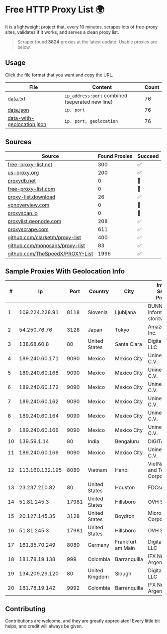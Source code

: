 
# Free HTTP Proxy List 🌍

It is a lightweight project that, every 10 minutes, scrapes lots of free-proxy sites, validates if it works, and serves a clean proxy list.


> Scraper found **3824** proxies at the latest update. Usable proxies are below.

## Usage

Click the file format that you want and copy the URL.


|File|Content|Count|
|----|-------|-----|
|[data.txt](https://raw.githubusercontent.com/themiralay/Proxy-List-World/master/data.txt)|`ip_address:port` combined (seperated new line)|76|
|[data.json](https://raw.githubusercontent.com/themiralay/Proxy-List-World/master/data.json)|`ip, port`|76|
|[data-with-geolocation.json](https://raw.githubusercontent.com/themiralay/Proxy-List-World/master/data-with-geolocation.json)|`ip, port, geolocation`|76|

## Sources

|Source|Found Proxies|Succeed|
|------|-------------|-------|
|[free-proxy-list.net](https://free-proxy-list.net)|300|✅|
|[us-proxy.org](https://www.us-proxy.org)|200|✅|
|[proxydb.net](http://proxydb.net)|0|🚫|
|[free-proxy-list.com](https://free-proxy-list.com/?page=&port=&type%5B%5D=http&type%5B%5D=https&up_time=0&search=Search)|0|🚫|
|[proxy-list.download](https://www.proxy-list.download/HTTP)|26|✅|
|[vpnoverview.com](https://vpnoverview.com/privacy/anonymous-browsing/free-proxy-servers)|0|🚫|
|[proxyscan.io](https://www.proxyscan.io)|0|🚫|
|[proxylist.geonode.com](https://proxylist.geonode.com/api/proxy-list?limit=300&page=1&sort_by=lastChecked&sort_type=desc&protocols=http,https)|208|✅|
|[proxyscrape.com](https://api.proxyscrape.com/v2/?request=displayproxies&protocol=http&timeout=10000&country=all&ssl=all&anonymity=all)|611|✅|
|[github.com/clarketm/proxy-list](https://raw.githubusercontent.com/clarketm/proxy-list/master/proxy-list-raw.txt)|400|✅|
|[github.com/monosans/proxy-list](https://raw.githubusercontent.com/monosans/proxy-list/main/proxies/http.txt)|83|✅|
|[github.com/TheSpeedX/PROXY-List](https://raw.githubusercontent.com/TheSpeedX/PROXY-List/master/http.txt)|1996|✅|


## Sample Proxies With Geolocation Info

|#|Ip|Port|Country|City|Internet Service Provider|
|-|--|----|-------|----|-------------------------|
|1|109.224.228.91|8118|Slovenia|Ljubljana|BUNNYWAY, informacijske storitve d.o.o.|
|2|54.250.76.76|3128|Japan|Tokyo|Amazon.com, Inc.|
|3|138.68.60.8|80|United States|Santa Clara|DigitalOcean, LLC|
|4|189.240.60.171|9090|Mexico|Mexico City|Uninet S.A. de C.V.|
|5|189.240.60.168|9090|Mexico|Mexico City|Uninet S.A. de C.V.|
|6|189.240.60.172|9090|Mexico|Mexico City|Uninet S.A. de C.V.|
|7|189.240.60.162|9090|Mexico|Mexico City|Uninet S.A. de C.V.|
|8|189.240.60.164|9090|Mexico|Mexico City|Uninet S.A. de C.V.|
|9|189.240.60.166|9090|Mexico|Mexico City|Uninet S.A. de C.V.|
|10|139.59.1.14|80|India|Bengaluru|DIGITALOCEAN|
|11|189.240.60.169|9090|Mexico|Mexico City|Uninet S.A. de C.V.|
|12|113.160.132.195|8080|Vietnam|Hanoi|VietNam Post and Telecom Corporation|
|13|23.237.210.82|80|United States|Houston|FDCservers.net|
|14|51.81.245.3|17981|United States|Hillsboro|OVH SAS|
|15|20.127.145.35|3128|United States|Boydton|Microsoft Corporation|
|16|51.81.245.3|17981|United States|Hillsboro|OVH SAS|
|17|161.35.70.249|8080|Germany|Frankfurt am Main|DigitalOcean, LLC|
|18|181.78.19.138|999|Colombia|Barranquilla|IFX Networks Argentina S.R.L|
|19|134.209.29.120|80|United Kingdom|Slough|DigitalOcean, LLC|
|20|181.78.19.142|9992|Colombia|Barranquilla|IFX Networks Argentina S.R.L|



## Contributing

Contributions are welcome, and they are greatly appreciated! Every
little bit helps, and credit will always be given.

